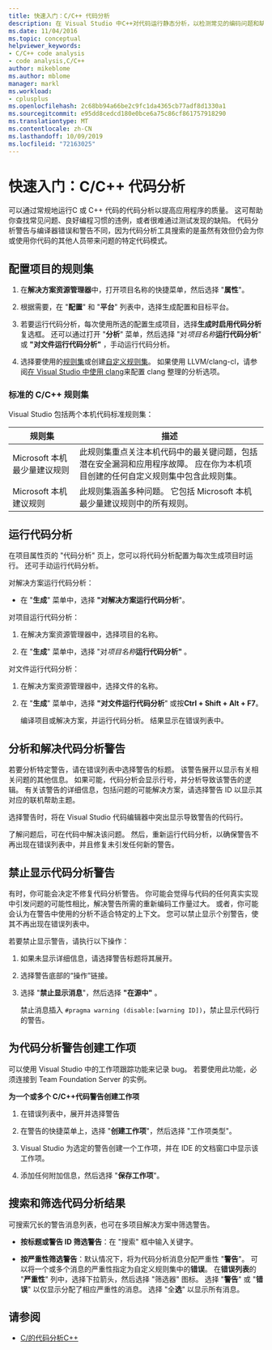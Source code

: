 ```yaml
---
title: 快速入门：C/C++ 代码分析
description: 在 Visual Studio 中C++对代码运行静态分析，以检测常见的编码问题和缺陷。
ms.date: 11/04/2016
ms.topic: conceptual
helpviewer_keywords:
- C/C++ code analysis
- code analysis,C/C++
author: mikeblome
ms.author: mblome
manager: markl
ms.workload:
- cplusplus
ms.openlocfilehash: 2c68bb94a66be2c9fc1da4365cb77adf8d1330a1
ms.sourcegitcommit: e95dd8cedcd180e0bce6a75c86cf861757918290
ms.translationtype: MT
ms.contentlocale: zh-CN
ms.lasthandoff: 10/09/2019
ms.locfileid: "72163025"
---
```

# <a name="quickstart-code-analysis-for-cc"></a>快速入门：C/C++ 代码分析

可以通过常规地运行C 或 C++ 代码的代码分析以提高应用程序的质量。 这可帮助你查找常见问题、良好编程习惯的违例，或者很难通过测试发现的缺陷。 代码分析警告与编译器错误和警告不同，因为代码分析工具搜索的是虽然有效但仍会为你或使用你代码的其他人员带来问题的特定代码模式。

## <a name="configure-rule-sets-for-a-project"></a>配置项目的规则集

1. 在**解决方案资源管理器**中，打开项目名称的快捷菜单，然后选择 "**属性**"。

2. 根据需要，在 "**配置**" 和 "**平台**" 列表中，选择生成配置和目标平台。

3. 若要运行代码分析，每次使用所选的配置生成项目，选择**生成时启用代码分析**复选框。 还可以通过打开 "**分析**" 菜单，然后选择 "对*项目名称***运行代码分析**" 或 **"对文件运行代码分析"** ，手动运行代码分析。

4. 选择要使用的[规则集](../code-quality/using-rule-sets-to-specify-the-cpp-rules-to-run.md)或创建[自定义规则集](../code-quality/how-to-create-a-custom-rule-set.md)。 如果使用 LLVM/clang-cl，请参阅[在 Visual Studio 中使用 clang](../code-quality/clang-tidy.md)来配置 clang 整理的分析选项。

### <a name="standard-cc-rule-sets"></a>标准的 C/C++ 规则集

Visual Studio 包括两个本机代码标准规则集：

|规则集|描述|
|--------------|-----------------|
|Microsoft 本机最少量建议规则|此规则集重点关注本机代码中的最关键问题，包括潜在安全漏洞和应用程序故障。 应在你为本机项目创建的任何自定义规则集中包含此规则集。|
|Microsoft 本机建议规则|此规则集涵盖多种问题。 它包括 Microsoft 本机最少量建议规则中的所有规则。|

## <a name="run-code-analysis"></a>运行代码分析

在项目属性页的 "代码分析" 页上，您可以将代码分析配置为每次生成项目时运行。 还可手动运行代码分析。

对解决方案运行代码分析：

- 在 "**生成**" 菜单中，选择 **"对解决方案运行代码分析**"。

对项目运行代码分析：

1. 在解决方案资源管理器中，选择项目的名称。

2. 在 "**生成**" 菜单中，选择 "对*项目名称***运行代码分析"** 。

对文件运行代码分析：

1. 在解决方案资源管理器中，选择文件的名称。

2. 在 "**生成**" 菜单中，选择 **"对文件运行代码分析**" 或按**Ctrl + Shift + Alt + F7**。

   编译项目或解决方案，并运行代码分析。 结果显示在错误列表中。

## <a name="analyze-and-resolve-code-analysis-warnings"></a>分析和解决代码分析警告

若要分析特定警告，请在错误列表中选择警告的标题。 该警告展开以显示有关相关问题的其他信息。 如果可能，代码分析会显示行号，并分析导致该警告的逻辑。 有关该警告的详细信息，包括问题的可能解决方案，请选择警告 ID 以显示其对应的联机帮助主题。

选择警告时，将在 Visual Studio 代码编辑器中突出显示导致警告的代码行。

了解问题后，可在代码中解决该问题。 然后，重新运行代码分析，以确保警告不再出现在错误列表中，并且修复未引发任何新的警告。

## <a name="suppress-code-analysis-warnings"></a>禁止显示代码分析警告

有时，你可能会决定不修复代码分析警告。 你可能会觉得与代码的任何真实实现中引发问题的可能性相比，解决警告所需的重新编码工作量过大。 或者，你可能会认为在警告中使用的分析不适合特定的上下文。 您可以禁止显示个别警告，使其不再出现在错误列表中。

若要禁止显示警告，请执行以下操作：

1. 如果未显示详细信息，请选择警告标题将其展开。

2. 选择警告底部的“操作”链接。

3. 选择 "**禁止显示消息**"，然后选择 **"在源中"** 。

   禁止消息插入 `#pragma warning (disable:[warning ID])`，禁止显示代码行的警告。

## <a name="create-work-items-for-code-analysis-warnings"></a>为代码分析警告创建工作项

可以使用 Visual Studio 中的工作项跟踪功能来记录 bug。 若要使用此功能，必须连接到 Team Foundation Server 的实例。

**为一个或多个 C/C++代码警告创建工作项**

1. 在错误列表中，展开并选择警告

2. 在警告的快捷菜单上，选择 "**创建工作项**"，然后选择 "工作项类型"。

3. Visual Studio 为选定的警告创建一个工作项，并在 IDE 的文档窗口中显示该工作项。

4. 添加任何附加信息，然后选择 "**保存工作项**"。

## <a name="search-and-filter-code-analysis-results"></a>搜索和筛选代码分析结果

可搜索冗长的警告消息列表，也可在多项目解决方案中筛选警告。

- **按标题或警告 ID 筛选警告**：在 "搜索" 框中输入关键字。

- **按严重性筛选警告**：默认情况下，将为代码分析消息分配严重性 "**警告**"。 可以将一个或多个消息的严重性指定为自定义规则集中的**错误**。 在**错误列表**的 "**严重性**" 列中，选择下拉箭头，然后选择 "筛选器" 图标。 选择 "**警告**" 或 "**错误**" 以仅显示分配了相应严重性的消息。 选择 "全**选**" 以显示所有消息。

## <a name="see-also"></a>请参阅

- [C/的代码分析C++](../code-quality/code-analysis-for-c-cpp-overview.md)